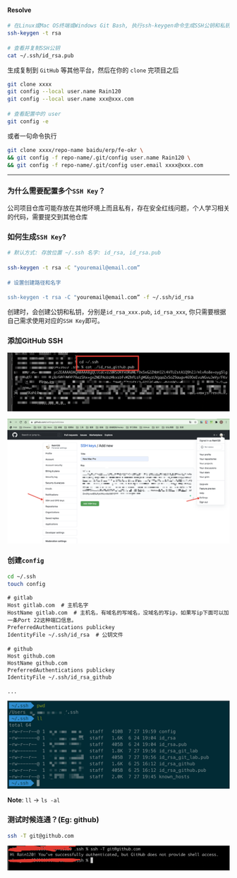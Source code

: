 #### Resolve

```sh
# 在Linux或Mac OS终端或Windows Git Bash, 执行ssh-keygen命令生成SSH公钥和私钥
ssh-keygen -t rsa

# 查看并复制SSH公钥
cat ~/.ssh/id_rsa.pub
```

生成复制到 `GitHub` 等其他平台，然后在你的 `clone` 完项目之后

```sh
git clone xxxx
git config --local user.name Rain120
git config --local user.name xxx@xxx.com

# 查看配置中的 user
git config -e
```

或者一句命令执行

```sh
git clone xxxx/repo-name baidu/erp/fe-okr \
&& git config -f repo-name/.git/config user.name Rain120 \
&& git config -f repo-name/.git/config user.email xxxx@xxx.com
```

---

### 为什么需要配置多个`SSH Key`？

公司项目仓库可能存放在其他环境上而且私有，存在安全红线问题，个人学习相关的代码，需要提交到其他仓库

### 如何生成`SSH Key`?

```bash
# 默认方式: 存放位置 ~/.ssh 名字: id_rsa, id_rsa.pub

ssh-keygen -t rsa -C "youremail@email.com”

# 设置创建路径和名字

ssh-keygen -t rsa -C "youremail@email.com” -f ~/.ssh/id_rsa
```

创建时，会创建公钥和私钥，分别是`id_rsa_xxx.pub`, `id_rsa_xxx`, 你只需要根据自己需求使用对应的`SSH Key`即可。

### 添加GitHub SSH

![id_rsa.pub.png](./images/id_rsa.pub.png)

![add-ssh-key.png](./images/add-ssh-key.png)

### 创建`config`

```bash
cd ~/.ssh
touch config
```

```shell
# gitlab
Host gitlab.com  # 主机名字
HostName gitlab.com  # 主机名，有域名的写域名，没域名的写ip，如果写ip下面可以加一条Port 22这种端口信息。
PreferredAuthentications publickey
IdentityFile ~/.ssh/id_rsa  # 公钥文件

# github
Host github.com
HostName github.com
PreferredAuthentications publickey
IdentityFile ~/.ssh/id_rsa_github

...
```

![ssh-pwd](./images/ssh-pwd.png)

**Note**: `ll` -> `ls -al`

### 测试时候连通？(Eg: github)

```bash
ssh -T git@github.com
```

![ssh-github-test.png](./images/ssh-github-test.png)


